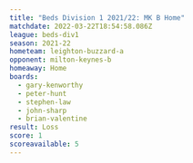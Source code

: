 ```yaml
---
title: "Beds Division 1 2021/22: MK B Home"
matchdate: 2022-03-22T18:54:58.086Z
league: beds-div1
season: 2021-22
hometeam: leighton-buzzard-a
opponent: milton-keynes-b
homeaway: Home
boards:
  - gary-kenworthy
  - peter-hunt
  - stephen-law
  - john-sharp
  - brian-valentine
result: Loss
score: 1
scoreavailable: 5
---
```


